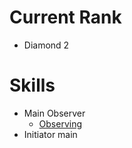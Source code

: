 # Current Rank
- Diamond 2

# Skills
- Main Observer
  - [Observing](https://sineontan.github.io/Observing)
- Initiator main
